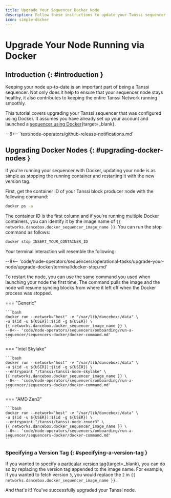 ```yaml
---
title: Upgrade Your Sequencer Docker Node
description: Follow these instructions to update your Tanssi sequencer node running via Docker to the latest version of the Tanssi client software.
icon: simple-docker
---
```


# Upgrade Your Node Running via Docker

## Introduction {: #introduction }

Keeping your node up-to-date is an important part of being a Tanssi sequencer. Not only does it help to ensure that your sequencer node stays healthy, it also contributes to keeping the entire Tanssi Network running smoothly.

This tutorial covers upgrading your Tanssi sequencer that was configured using Docker. It assumes you have already set up your account and launched a [sequencer using Docker](/node-operators/sequencers/onboarding/run-a-sequencer/sequencers-docker/){target=\_blank}.

--8<-- 'text/node-operators/github-release-notifications.md'

## Upgrading Docker Nodes {: #upgrading-docker-nodes }

If you're running your sequencer with Docker, updating your node is as simple as stopping the running container and restarting it with the new version tag.

First, get the container ID of your Tanssi block producer node with the following command:

```bash
docker ps -a
```

The container ID is the first column and if you're running multiple Docker containers, you can identify it by the image name of `{{ networks.dancebox.docker_sequencer_image_name }}`. You can run the stop command as follows:

```bash
docker stop INSERT_YOUR_CONTAINER_ID
```

Your terminal interaction will resemble the following:

--8<-- 'code/node-operators/sequencers/operational-tasks/upgrade-your-node/upgrade-docker/terminal/docker-stop.md'

To restart the node, you can use the same command you used when launching your node the first time. The command pulls the image and the node will resume syncing blocks from where it left off when the Docker process was stopped.

=== "Generic"

    ```bash
    docker run --network="host" -v "/var/lib/dancebox:/data" \
    -u $(id -u ${USER}):$(id -g ${USER}) \
    {{ networks.dancebox.docker_sequencer_image_name }} \
    --8<-- 'code/node-operators/sequencers/onboarding/run-a-sequencer/sequencers-docker/docker-command.md'
    ```

=== "Intel Skylake"

    ```bash
    docker run --network="host" -v "/var/lib/dancebox:/data" \
    -u $(id -u ${USER}):$(id -g ${USER}) \
    --entrypoint "/tanssi/tanssi-node-skylake" \
    {{ networks.dancebox.docker_sequencer_image_name }} \
    --8<-- 'code/node-operators/sequencers/onboarding/run-a-sequencer/sequencers-docker/docker-command.md'
    ```
=== "AMD Zen3"

    ```bash
    docker run --network="host" -v "/var/lib/dancebox:/data" \
    -u $(id -u ${USER}):$(id -g ${USER}) \
    --entrypoint "/tanssi/tanssi-node-znver3" \
    {{ networks.dancebox.docker_sequencer_image_name }} \
    --8<-- 'code/node-operators/sequencers/onboarding/run-a-sequencer/sequencers-docker/docker-command.md'
    ```

### Specifying a Version Tag {: #specifying-a-version-tag }

If you wanted to specify a [particular version tag](https://hub.docker.com/r/moondancelabs/tanssi/tags){target=\_blank}, you can do so by replacing the version tag appended to the image name. For example, if you wanted to fetch version `3`, you would replace the `2` in `{{ networks.dancebox.docker_sequencer_image_name }}`.

And that's it! You've successfully upgraded your Tanssi node.